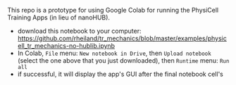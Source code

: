This repo is a prototype for using Google Colab for running the PhysiCell Training Apps (in lieu of nanoHUB).

* download this notebook to your computer: https://github.com/rheiland/tr_mechanics/blob/master/examples/physicell_tr_mechanics-no-hublib.ipynb
* In Colab, `File` menu: `New notebook in Drive`, then `Upload notebook` (select the one above that you just downloaded), then `Runtime` menu: `Run all`
* if successful, it will display the app's GUI after the final notebook cell's
